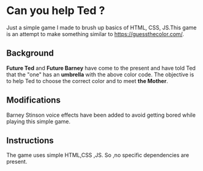 # Can you help Ted ?
Just a simple game I made to brush up basics of HTML, CSS, JS.This game is an attempt to make something similar to https://guessthecolor.com/.
## Background
**Future Ted** and **Future Barney** have come to the present and have told Ted that the "one" has an **umbrella** with the above color code. The objective is to help Ted to choose the correct color and to meet **the Mother**.
## Modifications
Barney Stinson voice effects have been added to avoid getting bored while playing this simple game.
## Instructions
The game uses simple HTML,CSS ,JS. So ,no specific dependencies are present.

